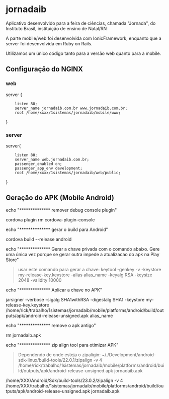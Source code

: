 # jornadaib
Aplicativo desenvolvido para a feira de ciências, chamada "Jornada", do Instituto Brasil, instituição de ensino de Natal/RN

A parte mobile/web foi desenvolvida com IonicFramework, enquanto que a server foi desenvolvida em Ruby on Rails.

Utilizamos um único código tanto para a versão web quanto para a mobile.

## Configuração do NGINX
### web
server { 

        listen 80; 
        server_name jornadaib.com.br www.jornadaib.com.br; 
        root /home/xxxx/1sistemas/jornadaib/mobile/www; 
} 

### server
server{ 

        listen 80; 
        server_name web.jornadaib.com.br; 
        passenger_enabled on; 
        passenger_app_env development; 
        root /home/xxxx/1sistemas/jornadaib/web/public; 
} 

## Geração do APK (Mobile Android)

echo "************** remover debug console plugin"

cordova plugin rm cordova-plugin-console

echo "************** gerar o build para Android"

cordova build --release android


echo "************** Gerar a chave privada com o comando abaixo.  Gere uma única vez porque se gerar outra impede a atualizacao do apk na Play Store"

> usar este comando para gerar a chave: 
> keytool -genkey -v -keystore my-release-key.keystore -alias alias_name -keyalg RSA -keysize 2048 -validity 10000

echo "************** Aplicar a chave no APK"

jarsigner -verbose -sigalg SHA1withRSA -digestalg SHA1 -keystore my-release-key.keystore /home/rick/trabalho/1sistemas/jornadaib/mobile/platforms/android/build/outputs/apk/android-release-unsigned.apk alias_name

echo "************** remove o apk antigo"

rm jornadaib.apk

echo "************** zip align tool para otimizar APK"

> Dependendo de onde esteja o zipaligin:
> ~/./Development/android-sdk-linux/build-tools/22.0.1/zipalign -v 4 /home/rick/trabalho/1sistemas/jornadaib/mobile/platforms/android/build/outputs/apk/android-release-unsigned.apk jornadaib.apk

/home/XXX/Android/Sdk/build-tools/23.0.2/zipalign -v 4 /home/XXX/trabalho/1sistemas/jornadaib/mobile/platforms/android/build/outputs/apk/android-release-unsigned.apk jornadaib.apk

